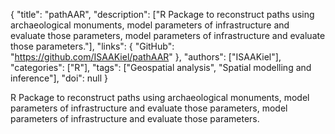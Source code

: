 {
  "title": "pathAAR",
  "description": ["R Package to reconstruct paths using archaeological monuments, model parameters of infrastructure and evaluate those parameters, model parameters of infrastructure and evaluate those parameters."],
  "links": {
    "GitHub": "https://github.com/ISAAKiel/pathAAR"
  },
  "authors": ["ISAAKiel"],
  "categories": ["R"],
  "tags": ["Geospatial analysis", "Spatial modelling and inference"],
  "doi": null
}

<!-- Generated by csv2md.R – do not edit by hand -->

R Package to reconstruct paths using archaeological monuments, model parameters of infrastructure and evaluate those parameters, model parameters of infrastructure and evaluate those parameters.